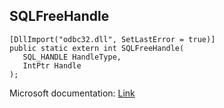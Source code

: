 ## SQLFreeHandle

```
[DllImport("odbc32.dll", SetLastError = true)]
public static extern int SQLFreeHandle(
   SQL_HANDLE HandleType,
   IntPtr Handle
);
```

Microsoft documentation: [Link](https://docs.microsoft.com/en-us/sql/odbc/reference/syntax/sqlfreehandle-function)
